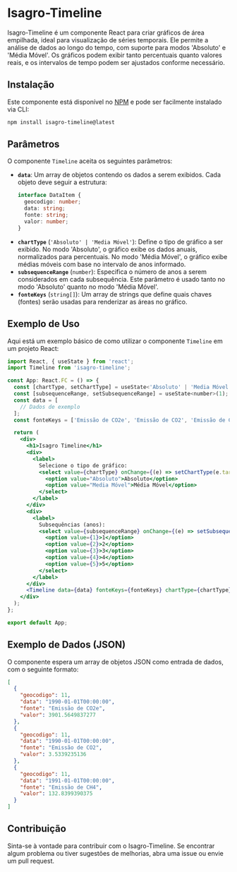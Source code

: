 # Isagro-Timeline

Isagro-Timeline é um componente React para criar gráficos de área empilhada, ideal para visualização de séries temporais. Ele permite a análise de dados ao longo do tempo, com suporte para modos 'Absoluto' e 'Média Móvel'. Os gráficos podem exibir tanto percentuais quanto valores reais, e os intervalos de tempo podem ser ajustados conforme necessário.

## Instalação

Este componente está disponível no [NPM](https://www.npmjs.com/package/isagro-timeline) e pode ser facilmente instalado via CLI:

```bash
npm install isagro-timeline@latest
```

## Parâmetros

O componente `Timeline` aceita os seguintes parâmetros:

- **`data`**: Um array de objetos contendo os dados a serem exibidos. Cada objeto deve seguir a estrutura:
  ```typescript
  interface DataItem {
    geocodigo: number;
    data: string;
    fonte: string;
    valor: number;
  }
  ```
- **`chartType`** (`'Absoluto' | 'Media Móvel'`): Define o tipo de gráfico a ser exibido. No modo 'Absoluto', o gráfico exibe os dados anuais, normalizados para percentuais. No modo 'Média Móvel', o gráfico exibe médias móveis com base no intervalo de anos informado.
- **`subsequenceRange`** (`number`): Especifica o número de anos a serem considerados em cada subsequência. Este parâmetro é usado tanto no modo 'Absoluto' quanto no modo 'Média Móvel'.
- **`fonteKeys`** (`string[]`): Um array de strings que define quais chaves (fontes) serão usadas para renderizar as áreas no gráfico.

## Exemplo de Uso

Aqui está um exemplo básico de como utilizar o componente `Timeline` em um projeto React:

```jsx
import React, { useState } from 'react';
import Timeline from 'isagro-timeline';

const App: React.FC = () => {
  const [chartType, setChartType] = useState<'Absoluto' | 'Media Móvel'>('Absoluto');
  const [subsequenceRange, setSubsequenceRange] = useState<number>(1);
  const data = [
    // Dados de exemplo
  ];
  const fonteKeys = ['Emissão de CO2e', 'Emissão de CO2', 'Emissão de CH4', 'Emissão de N2O'];

  return (
    <div>
      <h1>Isagro Timeline</h1>
      <div>
        <label>
          Selecione o tipo de gráfico:
          <select value={chartType} onChange={(e) => setChartType(e.target.value as 'Absoluto' | 'Media Móvel')}>
            <option value="Absoluto">Absoluto</option>
            <option value="Media Móvel">Média Móvel</option>
          </select>
        </label>
      </div>
      <div>
        <label>
          Subsequências (anos):
          <select value={subsequenceRange} onChange={(e) => setSubsequenceRange(Number(e.target.value))}>
            <option value={1}>1</option>
            <option value={2}>2</option>
            <option value={3}>3</option>
            <option value={4}>4</option>
            <option value={5}>5</option>
          </select>
        </label>
      </div>
      <Timeline data={data} fonteKeys={fonteKeys} chartType={chartType} subsequenceRange={subsequenceRange} />
    </div>
  );
};

export default App;
```

## Exemplo de Dados (JSON)

O componente espera um array de objetos JSON como entrada de dados, com o seguinte formato:

```json
[
  {
    "geocodigo": 11,
    "data": "1990-01-01T00:00:00",
    "fonte": "Emissão de CO2e",
    "valor": 3901.5649837277
  },
  {
    "geocodigo": 11,
    "data": "1990-01-01T00:00:00",
    "fonte": "Emissão de CO2",
    "valor": 3.5339235136
  },
  {
    "geocodigo": 11,
    "data": "1991-01-01T00:00:00",
    "fonte": "Emissão de CH4",
    "valor": 132.8399390375
  }
]
```

## Contribuição

Sinta-se à vontade para contribuir com o Isagro-Timeline. Se encontrar algum problema ou tiver sugestões de melhorias, abra uma issue ou envie um pull request.